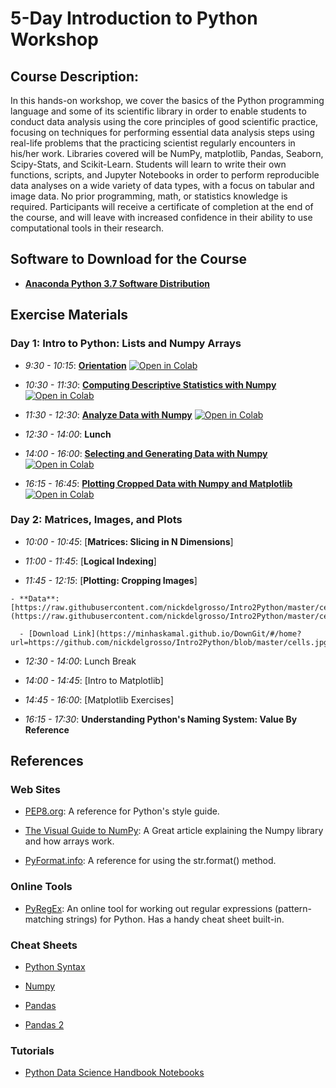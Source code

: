# 5-Day Introduction to Python Workshop

## Course Description:

In this hands-on workshop, we cover the basics of the Python programming language and some of its scientific library in order to enable students to conduct data analysis using the core principles of good scientific practice, focusing on techniques for performing essential data analysis steps using real-life problems that the practicing scientist regularly encounters in his/her work. Libraries covered will be NumPy, matplotlib, Pandas, Seaborn, Scipy-Stats, and Scikit-Learn.  Students will learn to write their own functions, scripts, and Jupyter Notebooks in order to perform reproducible data analyses on a wide variety of data types, with a focus on tabular and image data. No prior programming, math, or statistics knowledge is required.  Participants will receive a certificate of completion at the end of the course, and will leave with increased confidence  in their ability to use computational tools in their research.

## Software to Download for the Course

  - [**Anaconda Python 3.7 Software Distribution**](https://www.anaconda.com/products/individual)

## Exercise Materials

### Day 1: Intro to Python: Lists and Numpy Arrays

  - *9:30 - 10:15*: [**Orientation**]( https://minhaskamal.github.io/DownGit/#/home?url=https://github.com/nickdelgrosso/Intro2Python/blob/master/1%20Intro%20Exercises.ipynb) [![Open in Colab](https://colab.research.google.com/assets/colab-badge.svg)](https://colab.research.google.com/github/nickdelgrosso/Intro2Python/blob/master/1%20Intro%20Exercises.ipynb)    
  
  - *10:30 - 11:30*: [**Computing Descriptive Statistics with Numpy**](https://minhaskamal.github.io/DownGit/#/home?url=https://github.com/nickdelgrosso/Intro2Python/blob/master/2%20Numpy%20Stats.ipynb) [![Open in Colab](https://colab.research.google.com/assets/colab-badge.svg)](https://colab.research.google.com/github/nickdelgrosso/Intro2Python/blob/master/2%20Numpy%20Stats.ipynb)
  
  - *11:30 - 12:30*: [**Analyze Data with Numpy**](https://minhaskamal.github.io/DownGit/#/home?url=https://github.com/nickdelgrosso/Intro2Python/blob/main/3%20Numpy%20Stats%20Exercise.ipynb) [![Open in Colab](https://colab.research.google.com/assets/colab-badge.svg)](https://colab.research.google.com/github/nickdelgrosso/Intro2Python/blob/master/3%20Numpy%20Stats%20%Exercise.ipynb)
  
  - *12:30 - 14:00*: **Lunch**
    
  - *14:00 - 16:00*: [**Selecting and Generating Data with Numpy**](https://minhaskamal.github.io/DownGit/#/home?url=https://github.com/nickdelgrosso/Intro2Python/blob/master/5%20Matrices.ipynb) [![Open in Colab](https://colab.research.google.com/assets/colab-badge.svg)](https://colab.research.google.com/github/nickdelgrosso/Intro2Python/blob/master/5%20Matrices.ipynb)
  
  - *16:15 - 16:45*: [**Plotting Cropped Data with Numpy and Matplotlib**](https://minhaskamal.github.io/DownGit/#/home?url=https://github.com/nickdelgrosso/Intro2Python/blob/master/6%20Indexing%20Exercise.ipynb) [![Open in Colab](https://colab.research.google.com/assets/colab-badge.svg)](https://colab.research.google.com/github/nickdelgrosso/Intro2Python/blob/master/6%20Indexing%20Exercise.ipynb)
      
      
### Day 2: Matrices, Images, and Plots

  - *10:00 - 10:45*: [**Matrices: Slicing in N Dimensions**]
<!--   ( https://minhaskamal.github.io/DownGit/#/home?url=https://github.com/nickdelgrosso/Intro2Python/blob/master/7%20Matrices.ipynb) [![Open in Colab](https://colab.research.google.com/assets/colab-badge.svg)](https://colab.research.google.com/github/nickdelgrosso/Intro2Python/blob/master/7%20Matrices.ipynb)   -->
  
  - *11:00 - 11:45*: [**Logical Indexing**]
<!--   (
https://minhaskamal.github.io/DownGit/#/home?url=https://github.com/nickdelgrosso/Intro2Python/blob/master/8%20LogicalIndexing.ipynb) [![Open in Colab](https://colab.research.google.com/assets/colab-badge.svg)](https://colab.research.google.com/github/nickdelgrosso/Intro2Python/blob/master/8%20LogicalIndexing.ipynb)   -->
  
  
  - *11:45 - 12:15*: [**Plotting: Cropping Images**]
<!--   ( https://minhaskamal.github.io/DownGit/#/home?url=https://github.com/nickdelgrosso/Intro2Python/blob/master/9%20Indexing%20Exercise.ipynb) [![Open in Colab](https://colab.research.google.com/assets/colab-badge.svg)](https://colab.research.google.com/github/nickdelgrosso/Intro2Python/blob/master/9%20Indexing%20Exercise.ipynb)   -->
  
    - **Data**: [https://raw.githubusercontent.com/nickdelgrosso/Intro2Python/master/cells.jpg](https://raw.githubusercontent.com/nickdelgrosso/Intro2Python/master/cells.jpg)
    
      - [Download Link](https://minhaskamal.github.io/DownGit/#/home?url=https://github.com/nickdelgrosso/Intro2Python/blob/master/cells.jpg)
    
    
  - *12:30 - 14:00*: Lunch Break
    
  - *14:00 - 14:45*: [Intro to Matplotlib]
<!--   (
https://minhaskamal.github.io/DownGit/#/home?url=https://github.com/nickdelgrosso/Intro2Python/blob/master/10%20Matplotlib%20Interfaces.ipynb) [![Open in Colab](https://colab.research.google.com/assets/colab-badge.svg)](https://colab.research.google.com/github/nickdelgrosso/Intro2Python/blob/master/10%20Matplotlib%20Interfaces.ipynb)   -->
    
  - *14:45 - 16:00*: [Matplotlib Exercises]
<!--   (
https://minhaskamal.github.io/DownGit/#/home?url=https://github.com/nickdelgrosso/Intro2Python/blob/master/11%20MatplotlibPlotting.ipynb) [![Open in Colab](https://colab.research.google.com/assets/colab-badge.svg)](https://colab.research.google.com/github/nickdelgrosso/Intro2Python/blob/master/11%20MatplotlibPlotting.ipynb)  -->
    
  - *16:15 - 17:30*: **Understanding Python's Naming System: Value By Reference**
  
      
## References


### Web Sites

  - [PEP8.org](https://pep8.org/): A reference for Python's style guide.

  - [The Visual Guide to NumPy](https://betterprogramming.pub/numpy-illustrated-the-visual-guide-to-numpy-3b1d4976de1d): A Great article explaining the Numpy library and how arrays work.
  
  - [PyFormat.info](https://pyformat.info/): A reference for using the str.format() method.
  
  
### Online Tools 

  - [PyRegEx](http://www.pyregex.com/): An online tool for working out regular expressions (pattern-matching strings) for Python.  Has a handy cheat sheet built-in.
  

### Cheat Sheets

  - [Python Syntax](https://www.dropbox.com/s/t88cxclq7ylewdl/2_Python_for_Data_Science_Basic.pdf?dl=0)
  
  - [Numpy](https://www.dropbox.com/s/ywyzqmlmdto7c5v/3_Tutorial_Numpy_Python.pdf?dl=0)
  
  - [Pandas](https://www.dropbox.com/s/fq3gwvl820jj1bi/4_Tutorial_Pandas_basics_Python.pdf?dl=0)
  
  - [Pandas 2](https://www.dropbox.com/s/hmme0dfox13lgxm/5_Data_Manipulation_Pandas_Python.pdf?dl=0)
  
  
### Tutorials

  - [Python Data Science Handbook Notebooks](https://github.com/jakevdp/PythonDataScienceHandbook)